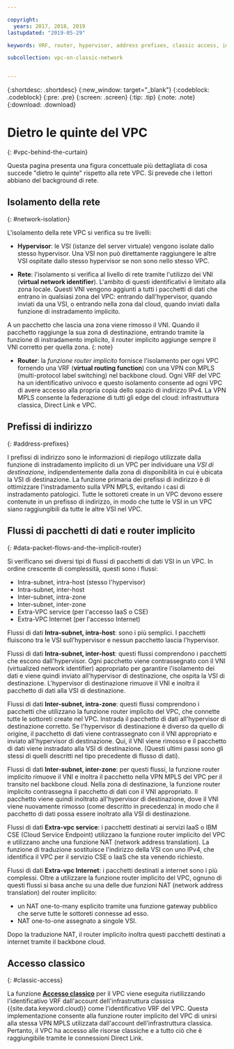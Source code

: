 ```yaml
---

copyright:
  years: 2017, 2018, 2019
lastupdated: "2019-05-29"

keywords: VRF, router, hypervisor, address prefixes, classic access, implicit router, packet flows, NAT, data flows

subcollection: vpc-on-classic-network


---
```


{:shortdesc: .shortdesc}
{:new_window: target="_blank"}
{:codeblock: .codeblock}
{:pre: .pre}
{:screen: .screen}
{:tip: .tip}
{:note: .note}
{:download: .download}

# Dietro le quinte del VPC
{: #vpc-behind-the-curtain}

Questa pagina presenta una figura concettuale più dettagliata di cosa succede "dietro le quinte" rispetto alla rete VPC. Si prevede che i lettori abbiano del background di rete.

## Isolamento della rete
{: #network-isolation}

L'isolamento della rete VPC si verifica su tre livelli:

* **Hypervisor**: le VSI (istanze del server virtuale) vengono isolate dallo stesso hypervisor. Una VSI non può direttamente raggiungere le altre VSI ospitate dallo stesso hypervisor se non sono nello stesso VPC.

* **Rete**: l'isolamento si verifica al livello di rete tramite l'utilizzo dei VNI (**virtual network identifier**). L'ambito di questi identificativi è limitato alla zona locale. Questi VNI vengono aggiunti a tutti i pacchetti di dati che entrano in qualsiasi zona del VPC: entrando dall'hypervisor, quando inviati da una VSI, o entrando nella zona dal cloud, quando inviati dalla funzione di instradamento implicito.

A un pacchetto che lascia una zona viene rimosso il VNI. Quando il pacchetto raggiunge la sua zona di destinazione, entrando tramite la funzione di instradamento implicito, il router implicito aggiunge sempre il VNI corretto per quella zona.
{: note}

* **Router**: la _funzione router implicito_ fornisce l'isolamento per ogni VPC fornendo una VRF (**virtual routing function**) con una VPN con MPLS (multi-protocol label switching) nel backbone cloud. Ogni VRF del VPC ha un identificativo univoco e questo isolamento consente ad ogni VPC di avere accesso alla propria copia dello spazio di indirizzo IPv4. La VPN MPLS consente la federazione di tutti gli edge del cloud: infrastruttura classica, Direct Link e VPC.

## Prefissi di indirizzo
{: #address-prefixes}

I prefissi di indirizzo sono le informazioni di riepilogo utilizzate dalla funzione di instradamento implicito di un VPC per individuare una _VSI di destinazione_, indipendentemente dalla zona di disponibilità in cui è ubicata la VSI di destinazione. La funzione primaria dei prefissi di indirizzo è di ottimizzare l'instradamento sulla VPN MPLS, evitando i casi di instradamento patologici. Tutte le sottoreti create in un VPC devono essere contenute in un prefisso di indirizzo, in modo che tutte le VSI in un VPC siano raggiungibili da tutte le altre VSI nel VPC.

## Flussi di pacchetti di dati e router implicito
{: #data-packet-flows-and-the-implicit-router}

Si verificano sei diversi tipi di flussi di pacchetti di dati VSI in un VPC. In ordine crescente di complessità, questi sono i flussi:

* Intra-subnet, intra-host (stesso l'hypervisor)
* Intra-subnet, inter-host
* Inter-subnet, intra-zone
* Inter-subnet, inter-zone
* Extra-VPC service (per l'accesso IaaS o CSE)
* Extra-VPC Internet (per l'accesso Internet)

Flussi di dati **Intra-subnet, intra-host**: sono i più semplici. I pacchetti fluiscono tra le VSI sull'hypervisor e nessun pacchetto lascia l'hypervisor.

Flussi di dati **Intra-subnet, inter-host**: questi flussi comprendono i pacchetti che escono dall'hypervisor. Ogni pacchetto viene contrassegnato con il VNI (virtualized network identifier) appropriato per garantire l'isolamento dei dati e viene quindi inviato all'hypervisor di destinazione, che ospita la VSI di destinazione. L'hypervisor di destinazione rimuove il VNI e inoltra il pacchetto di dati alla VSI di destinazione.

Flussi di dati **Inter-subnet, intra-zone**: questi flussi comprendono i pacchetti che utilizzano la funzione router implicito del VPC, che connette tutte le sottoreti create nel VPC. Instrada il pacchetto di dati all'hypervisor di destinazione corretto. Se l'hypervisor di destinazione è diverso da quello di origine, il pacchetto di dati viene contrassegnato con il VNI appropriato e inviato all'hypervisor di destinazione. Qui, il VNI viene rimosso e il pacchetto di dati viene instradato alla VSI di destinazione. (Questi ultimi passi sono gli stessi di quelli descritti nel tipo precedente di flusso di dati).

Flussi di dati **Inter-subnet, inter-zone**: per questi flussi, la funzione router implicito rimuove il VNI e inoltra il pacchetto nella VPN MPLS del VPC per il transito nel backbone cloud. Nella zona di destinazione, la funzione router implicito contrassegna il pacchetto di dati con il VNI appropriato. Il pacchetto viene quindi inoltrato all'hypervisor di destinazione, dove il VNI viene nuovamente rimosso (come descritto in precedenza) in modo che il pacchetto di dati possa essere inoltrato alla VSI di destinazione.

Flussi di dati **Extra-vpc service**: i pacchetti destinati ai servizi IaaS o IBM CSE (Cloud Service Endpoint) utilizzano la funzione router implicito del VPC e utilizzano anche una funzione NAT (network address translation). La funzione di traduzione sostituisce l'indirizzo della VSI con uno IPv4, che identifica il VPC per il servizio CSE o IaaS che sta venendo richiesto.

Flussi di dati **Extra-vpc Internet**: i pacchetti destinati a internet sono i più complessi. Oltre a utilizzare la funzione router implicito del VPC, ognuno di questi flussi si basa anche su una delle due funzioni NAT (network address translation) del router implicito:

  * un NAT one-to-many esplicito tramite una funzione gateway pubblico che serve tutte le sottoreti connesse ad esso.
  * NAT one-to-one assegnato a singole VSI.

Dopo la traduzione NAT, il router implicito inoltra questi pacchetti destinati a internet tramite il backbone cloud.

## Accesso classico
{: #classic-access}

La funzione [**Accesso classico**](/docs/vpc-on-classic?topic=vpc-on-classic-setting-up-access-to-your-classic-infrastructure-from-vpc) per il VPC viene eseguita riutilizzando l'identificativo VRF dall'account dell'infrastruttura classica {{site.data.keyword.cloud}} come l'identificativo VRF del VPC. Questa implementazione consente alla funzione router implicito del VPC di unirsi alla stessa VPN MPLS utilizzata dall'account dell'infrastruttura classica. Pertanto, il VPC ha accesso alle risorse classiche e a tutto ciò che è raggiungibile tramite le connessioni Direct Link.
